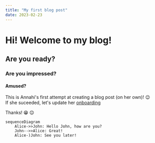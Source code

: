 ```yaml
---
title: "My first blog post"
date: 2023-02-23
---
```

# Hi! Welcome to my blog!
## Are you ready? 
### Are you impressed?
#### Amused?

This is Annahi's first attempt at creating a blog post (on her own)! :wink:\
If she suceeded, let's update her <a href="https://github.com/inspiredlab/omisgazette/issues/632">onboarding</a>

Thanks! :grin: :relieved:

```mermaid
sequenceDiagram
    Alice->>John: Hello John, how are you?
    John-->>Alice: Great!
    Alice-)John: See you later!
